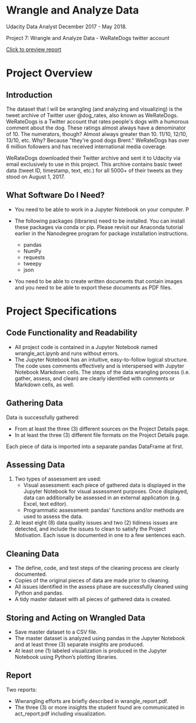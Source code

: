 # Wrangle and Analyze Data
Udacity Data Analyst December 2017 - May 2018. 

Project 7: Wrangle and Analyze Data - WeRateDogs twitter account

[Click to preview report](https://cdn.rawgit.com/latinacode/Wrangle-and-Analyze-Data/f3a9b664/act_report.pdf)

# Project Overview
## Introduction
The dataset that I will be wrangling (and analyzing and visualizing) is the tweet archive of Twitter user @dog_rates, also known as WeRateDogs. WeRateDogs is a Twitter account that rates people's dogs with a humorous comment about the dog. These ratings almost always have a denominator of 10. The numerators, though? Almost always greater than 10. 11/10, 12/10, 13/10, etc. Why? Because "they're good dogs Brent." WeRateDogs has over 6 million followers and has received international media coverage.

WeRateDogs downloaded their Twitter archive and sent it to Udacity via email exclusively to use in this project. This archive contains basic tweet data (tweet ID, timestamp, text, etc.) for all 5000+ of their tweets as they stood on August 1, 2017. 

## What Software Do I Need?

- You need to be able to work in a Jupyter Notebook on your computer. P
- The following packages (libraries) need to be installed. You can install these packages via conda or pip. Please revisit our Anaconda tutorial earlier in the Nanodegree program for package installation instructions.
   - pandas
  - NumPy
  - requests
  - tweepy
  - json

- You need to be able to create written documents that contain images and you need to be able to export these documents as PDF files. 

# Project Specifications
## Code Functionality and Readability
- All project code is contained in a Jupyter Notebook named wrangle_act.ipynb and runs without errors.
- The Jupyter Notebook has an intuitive, easy-to-follow logical structure. The code uses comments effectively and is interspersed with Jupyter Notebook Markdown cells. The steps of the data wrangling process (i.e. gather, assess, and clean) are clearly identified with comments or Markdown cells, as well.

## Gathering Data
Data is successfully gathered:
- From at least the three (3) different sources on the Project Details page.
- In at least the three (3) different file formats on the Project Details page.

Each piece of data is imported into a separate pandas DataFrame at first.

## Assessing Data
1. Two types of assessment are used:
   - Visual assessment: each piece of gathered data is displayed in the Jupyter Notebook for visual assessment purposes. Once displayed, data can additionally be assessed in an external application (e.g. Excel, text editor).
   - Programmatic assessment: pandas' functions and/or methods are used to assess the data.
2. At least eight (8) data quality issues and two (2) tidiness issues are detected, and include the issues to clean to satisfy the Project Motivation. Each issue is documented in one to a few sentences each.

## Cleaning Data
- The define, code, and test steps of the cleaning process are clearly documented.
- Copies of the original pieces of data are made prior to cleaning.
- All issues identified in the assess phase are successfully cleaned using Python and pandas.
- A tidy master dataset with all pieces of gathered data is created.

## Storing and Acting on Wrangled Data
- Save master dataset to a CSV file.
- The master dataset is analyzed using pandas in the Jupyter Notebook and at least three (3) separate insights are produced.
- At least one (1) labeled visualization is produced in the Jupyter Notebook using Python’s plotting libraries.

## Report
Two reports:
- Wwrangling efforts are briefly described in wrangle_report.pdf.
- The three (3) or more insights the student found are communicated in act_report.pdf including visualization.

